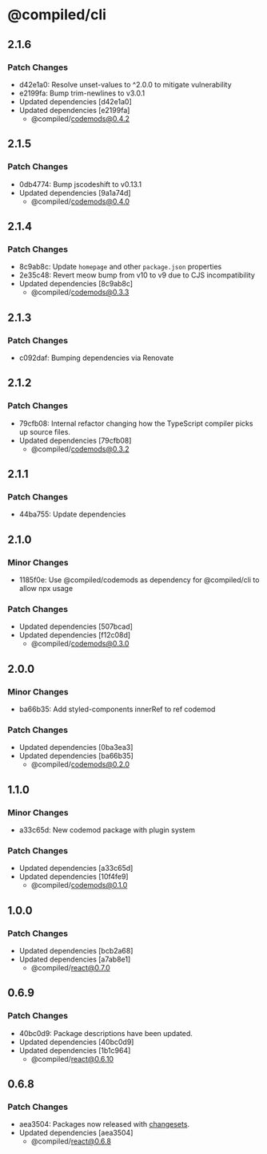 # @compiled/cli

## 2.1.6

### Patch Changes

- d42e1a0: Resolve unset-values to ^2.0.0 to mitigate vulnerability
- e2199fa: Bump trim-newlines to v3.0.1
- Updated dependencies [d42e1a0]
- Updated dependencies [e2199fa]
  - @compiled/codemods@0.4.2

## 2.1.5

### Patch Changes

- 0db4774: Bump jscodeshift to v0.13.1
- Updated dependencies [9a1a74d]
  - @compiled/codemods@0.4.0

## 2.1.4

### Patch Changes

- 8c9ab8c: Update `homepage` and other `package.json` properties
- 2e35c48: Revert meow bump from v10 to v9 due to CJS incompatibility
- Updated dependencies [8c9ab8c]
  - @compiled/codemods@0.3.3

## 2.1.3

### Patch Changes

- c092daf: Bumping dependencies via Renovate

## 2.1.2

### Patch Changes

- 79cfb08: Internal refactor changing how the TypeScript compiler picks up source files.
- Updated dependencies [79cfb08]
  - @compiled/codemods@0.3.2

## 2.1.1

### Patch Changes

- 44ba755: Update dependencies

## 2.1.0

### Minor Changes

- 1185f0e: Use @compiled/codemods as dependency for @compiled/cli to allow npx usage

### Patch Changes

- Updated dependencies [507bcad]
- Updated dependencies [f12c08d]
  - @compiled/codemods@0.3.0

## 2.0.0

### Minor Changes

- ba66b35: Add styled-components innerRef to ref codemod

### Patch Changes

- Updated dependencies [0ba3ea3]
- Updated dependencies [ba66b35]
  - @compiled/codemods@0.2.0

## 1.1.0

### Minor Changes

- a33c65d: New codemod package with plugin system

### Patch Changes

- Updated dependencies [a33c65d]
- Updated dependencies [10f4fe9]
  - @compiled/codemods@0.1.0

## 1.0.0

### Patch Changes

- Updated dependencies [bcb2a68]
- Updated dependencies [a7ab8e1]
  - @compiled/react@0.7.0

## 0.6.9

### Patch Changes

- 40bc0d9: Package descriptions have been updated.
- Updated dependencies [40bc0d9]
- Updated dependencies [1b1c964]
  - @compiled/react@0.6.10

## 0.6.8

### Patch Changes

- aea3504: Packages now released with [changesets](https://github.com/atlassian/changesets).
- Updated dependencies [aea3504]
  - @compiled/react@0.6.8

